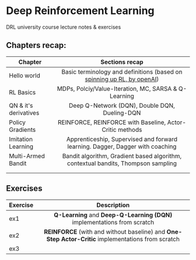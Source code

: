 # Deep Reinforcement Learning
 DRL university course lecture notes & exercises
 ## Chapters recap:
| Chapter              |   Sections recap                                                                   | 
| ---------------------|:----------------------------------------------------------------------------------:|
| Hello world          |  Basic terminology and definitions (based on [spinning up RL, by openAI](https://spinningup.openai.com/en/latest/spinningup/rl_intro.html))|
| RL Basics            |      MDPs, Polciy/Value-Iteration, MC, SARSA & Q-Learning                          |
| QN & it's derivatives|      Deep Q-Network (DQN), Double DQN, Dueling-DQN                                 |  
| Policy Gradients     | REINFORCE, REINFORCE with Baseline, Actor-Critic methods                           |  
| Imitation Learning   | Apprenticeship, Supervised and forward learning. Dagger, Dagger with coaching      |  
| Multi-Armed Bandit   | Bandit algorithm, Gradient based algorithm, contextual bandits, Thompson sampling  |   
|                      |                                                                                    |   
|                      |                                                                                    |   


 
## Exercises
| Exercise              |   Description                                                                      |
| ----------------------|:----------------------------------------------------------------------------------:|
| ex1                   |  **Q-Learning** and **Deep-Q-Learning (DQN)** implementations from scratch         |
| ex2                   |   **REINFORCE** (with and without baseline) and **One-Step Actor-Critic** implementations from scratch                                                                                                      |
| ex3                   |                                                                                    |  
